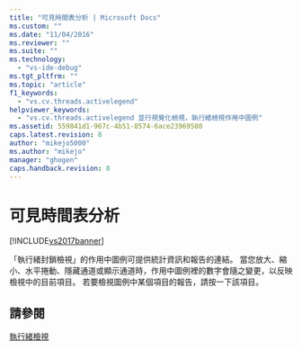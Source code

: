 ```yaml
---
title: "可見時間表分析 | Microsoft Docs"
ms.custom: ""
ms.date: "11/04/2016"
ms.reviewer: ""
ms.suite: ""
ms.technology: 
  - "vs-ide-debug"
ms.tgt_pltfrm: ""
ms.topic: "article"
f1_keywords: 
  - "vs.cv.threads.activelegend"
helpviewer_keywords: 
  - "vs.cv.threads.activelegend 並行視覺化檢視，執行緒檢視作用中圖例"
ms.assetid: 559841d1-967c-4b51-8574-6ace23969580
caps.latest.revision: 8
author: "mikejo5000"
ms.author: "mikejo"
manager: "ghogen"
caps.handback.revision: 8
---
```

# 可見時間表分析
[!INCLUDE[vs2017banner](../code-quality/includes/vs2017banner.md)]

「執行緒封鎖檢視」的作用中圖例可提供統計資訊和報告的連結。   當您放大、縮小、水平捲動、隱藏通道或顯示通道時，作用中圖例裡的數字會隨之變更，以反映檢視中的目前項目。  若要檢視圖例中某個項目的報告，請按一下該項目。  
  
## 請參閱  
 [執行緒檢視](../profiling/threads-view-parallel-performance.md)